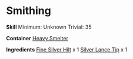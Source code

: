 <!-- TITLE: Silver Lance -->
<!-- SUBTITLE:  -->
# Smithing
**Skill**
Minimum: Unknown
Trivial: 35

**Container**
[Heavy Smelter](heavy-smelter)

**Ingredients**
[Fine Silver Hilt](fine-silver-hilt) x 1
[Silver Lance Tip](silver-lance-tip) x 1